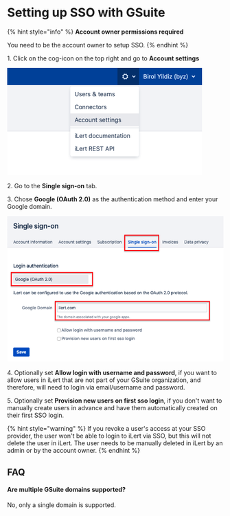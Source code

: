 # Setting up SSO with GSuite

{% hint style="info" %}
**Account owner permissions required**

You need to be the account owner to setup SSO.
{% endhint %}

1\. Click on the cog-icon on the top right and go to **Account settings**

![](<../../.gitbook/assets/image (1).png>)

2\. Go to the **Single sign-on** tab.

3\. Chose **Google (OAuth 2.0)** as the authentication method and enter your Google domain.

![](../../.gitbook/assets/screenshot-2020-08-25-at-15.40.07.png)

4\. Optionally set **Allow login with username and password**, if you want to allow users in iLert that are not part of your GSuite organization, and therefore, will need to login via email/username and password.

5\. Optionally set **Provision new users on first sso login**, if you don't want to manually create users in advance and have them automatically created on their first SSO login.

{% hint style="warning" %}
If you revoke a user's access at your SSO provider, the user won't be able to login to iLert via SSO, but this will not delete the user in iLert. The user needs to be manually deleted in iLert by an admin or by the account owner.
{% endhint %}

## FAQ

#### Are multiple GSuite domains supported?

No, only a single domain is supported.

